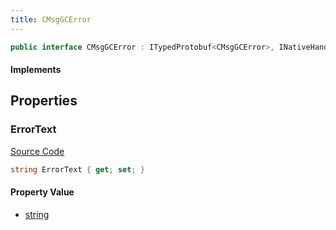 ```yaml
---
title: CMsgGCError
---
```


```csharp
public interface CMsgGCError : ITypedProtobuf<CMsgGCError>, INativeHandle
```

#### Implements

## Properties

### ErrorText

[Source Code](https://github.com/swiftly-solution/swiftlys2/blob/beta/managed/src/SwiftlyS2.Generated/Protobufs/Interfaces/CMsgGCError.cs#L13)

```csharp
string ErrorText { get; set; }
```

#### Property Value

- [string](https://learn.microsoft.com/dotnet/api/system.string)

